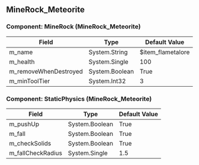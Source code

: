 ## MineRock_Meteorite

### Component: MineRock (MineRock_Meteorite)

|Field|Type|Default Value|
|---|---|---|
|m_name|System.String|$item_flametalore|
|m_health|System.Single|100|
|m_removeWhenDestroyed|System.Boolean|True|
|m_minToolTier|System.Int32|3|

### Component: StaticPhysics (MineRock_Meteorite)

|Field|Type|Default Value|
|---|---|---|
|m_pushUp|System.Boolean|True|
|m_fall|System.Boolean|True|
|m_checkSolids|System.Boolean|True|
|m_fallCheckRadius|System.Single|1.5|

